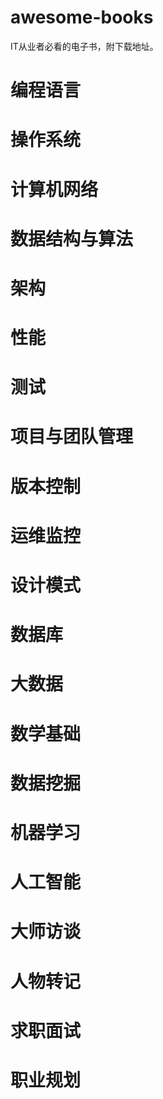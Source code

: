 # awesome-books
IT从业者必看的电子书，附下载地址。

# 编程语言

# 操作系统

# 计算机网络

# 数据结构与算法

# 架构

# 性能

# 测试

# 项目与团队管理

# 版本控制

# 运维监控

# 设计模式

# 数据库

# 大数据

# 数学基础

# 数据挖掘

# 机器学习

# 人工智能

# 大师访谈

# 人物转记

# 求职面试

# 职业规划
